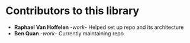 # Contributors to this library

* **Raphael Van Hoffelen** -*work*- Helped set up repo and its architecture
* **Ben Quan** -*work*- Currently maintaining repo 
